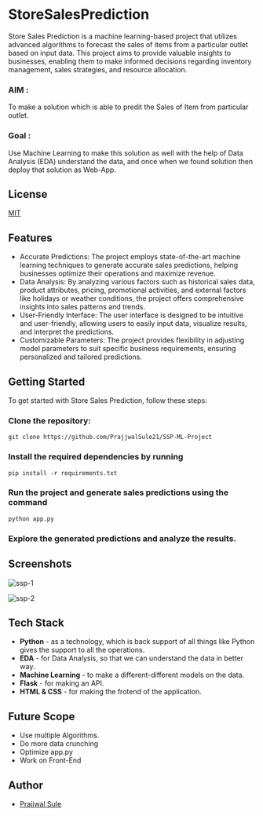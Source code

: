 # StoreSalesPrediction

Store Sales Prediction is a machine learning-based project that utilizes advanced algorithms to forecast the sales of items from a particular outlet based on input data. This project aims to provide valuable insights to businesses, enabling them to make informed decisions regarding inventory management, sales strategies, and resource allocation.

### AIM : 
To make a solution which is able to predit the Sales of Item from particular outlet.

### Goal :

Use Machine Learning to make this solution as well with the help of Data Analysis (EDA) understand the data, and once when we found solution then deploy that solution as Web-App.

## License

[MIT](https://choosealicense.com/licenses/mit/)


## Features

- Accurate Predictions: The project employs state-of-the-art machine learning techniques to generate accurate sales predictions, helping businesses optimize their operations and maximize revenue.
- Data Analysis: By analyzing various factors such as historical sales data, product attributes, pricing, promotional activities, and external factors like holidays or weather conditions, the project offers comprehensive insights into sales patterns and trends.
- User-Friendly Interface: The user interface is designed to be intuitive and user-friendly, allowing users to easily input data, visualize results, and interpret the predictions.
- Customizable Parameters: The project provides flexibility in adjusting model parameters to suit specific business requirements, ensuring personalized and tailored predictions.

## Getting Started
To get started with Store Sales Prediction, follow these steps:

### Clone the repository: 
``` git clone https://github.com/PrajjwalSule21/SSP-ML-Project ```
### Install the required dependencies by running 
``` pip install -r requirements.txt ```
### Run the project and generate sales predictions using the command 
``` python app.py ```
### Explore the generated predictions and analyze the results.

## Screenshots
![ssp-1](https://github.com/PrajjwalSule21/SSP-ML-Project/assets/81765165/e77287a5-e19a-49cc-b1ff-08a7dfd3529c)

![ssp-2](https://github.com/PrajjwalSule21/SSP-ML-Project/assets/81765165/94270763-cdfa-48b8-a185-624d061e3a54)


## Tech Stack

- **Python**  - as a technology, which is back support of all things like Python gives the support to all the operations.
- **EDA**     - for Data Analysis, so that we can understand the data in better way.
- **Machine Learning** -  to make a different-different models on the data.
- **Flask** - for making an API.
- **HTML & CSS** - for making the frotend of the application.



## Future Scope

- Use multiple Algorithms.
- Do more data crunching
- Optimize app.py
- Work on Front-End

## Author

- [Prajjwal Sule](https://www.github.com/PrajjwalSule21)
